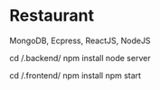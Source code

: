# Restaurant
 MongoDB, Ecpress, ReactJS, NodeJS

cd /.backend/
npm install
node server

cd /.frontend/
npm install
npm start
